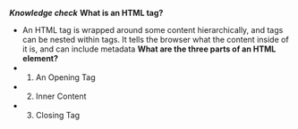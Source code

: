 ***Knowledge check***
**What is an HTML tag?**
- An HTML tag is wrapped around some content hierarchically, and tags can be nested within tags. It tells the browser what the content inside of it is, and can include metadata 
**What are the three parts of an HTML element?**
- 1. An Opening Tag
- 2. Inner Content
- 3. Closing Tag